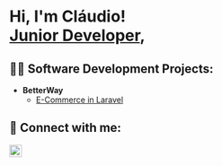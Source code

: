 <h1>Hi, I'm Cláudio! <br/><a href="https://github.com/ClaudioFernandes14">Junior Developer</a>, 

<h2>👨‍💻 Software Development Projects:</h2>

- <b>BetterWay</b>
  - [E-Commerce in Laravel](https://github.com/ClaudioFernandes14/BetterWay)

    

<h2> 🤳 Connect with me:</h2>

[<img align="left" alt="JoshMadakor | LinkedIn" width="22px" src="https://cdn.jsdelivr.net/npm/simple-icons@v3/icons/linkedin.svg" />][linkedin]
<!--[<img align="left" alt="JoshMadakor | Instagram" width="22px" src="https://cdn.jsdelivr.net/npm/simple-icons@v3/icons/instagram.svg" />][instagram] -->


<!-- [instagram]: https://www.instagram.com/joshmadakor/ -->
[linkedin]: www.linkedin.com/in/cláudio-fernandes-917a92230

<!--
**joshmadakor1/joshmadakor1** is a ✨ _special_ ✨ repository because its `README.md` (this file) appears on your GitHub profile.

Here are some ideas to get you started:

- 🔭 I’m currently working on ...
- 🌱 I’m currently learning ...
- 👯 I’m looking to collaborate on ...
- 🤔 I’m looking for help with ...
- 💬 Ask me about ...
- 📫 How to reach me: ...
- 😄 Pronouns: ...
- ⚡ Fun fact: ...
-->
